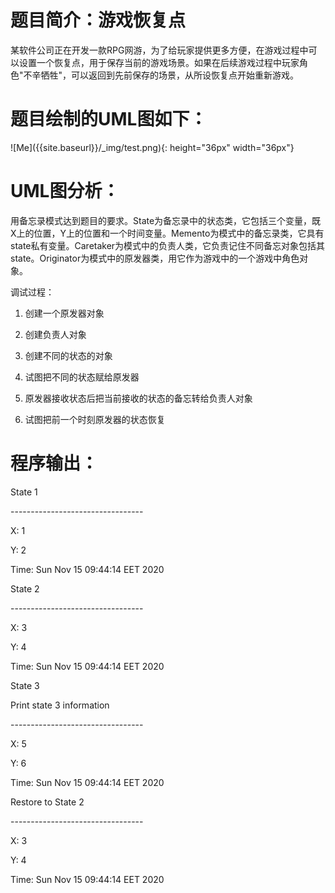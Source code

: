 # 题目简介：游戏恢复点

某软件公司正在开发一款RPG网游，为了给玩家提供更多方便，在游戏过程中可以设置一个恢复点，用于保存当前的游戏场景。如果在后续游戏过程中玩家角色"不辛牺牲"，可以返回到先前保存的场景，从所设恢复点开始重新游戏。

# 题目绘制的UML图如下：

<div class="img_container">
![Me]({{site.baseurl}}/_img/test.png){: height="36px" width="36px"}
</div>

# UML图分析：

用备忘录模式达到题目的要求。State为备忘录中的状态类，它包括三个变量，既X上的位置，Y上的位置和一个时间变量。Memento为模式中的备忘录类，它具有state私有变量。Caretaker为模式中的负责人类，它负责记住不同备忘对象包括其state。Originator为模式中的原发器类，用它作为游戏中的一个游戏中角色对象。

调试过程：

1.  创建一个原发器对象

2.  创建负责人对象

3.  创建不同的状态的对象

4.  试图把不同的状态赋给原发器

5.  原发器接收状态后把当前接收的状态的备忘转给负责人对象

6.  试图把前一个时刻原发器的状态恢复

# 程序输出：

State 1

\-\-\-\-\-\-\-\-\-\-\-\-\-\-\-\-\-\-\-\-\-\-\-\-\-\-\-\-\-\-\-\--

X: 1

Y: 2

Time: Sun Nov 15 09:44:14 EET 2020

State 2

\-\-\-\-\-\-\-\-\-\-\-\-\-\-\-\-\-\-\-\-\-\-\-\-\-\-\-\-\-\-\-\--

X: 3

Y: 4

Time: Sun Nov 15 09:44:14 EET 2020

State 3

Print state 3 information

\-\-\-\-\-\-\-\-\-\-\-\-\-\-\-\-\-\-\-\-\-\-\-\-\-\-\-\-\-\-\-\--

X: 5

Y: 6

Time: Sun Nov 15 09:44:14 EET 2020

Restore to State 2

\-\-\-\-\-\-\-\-\-\-\-\-\-\-\-\-\-\-\-\-\-\-\-\-\-\-\-\-\-\-\-\--

X: 3

Y: 4

Time: Sun Nov 15 09:44:14 EET 2020
